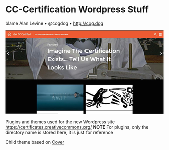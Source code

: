 # CC-Certification Wordpress Stuff
blame Alan Levine • @cogdog • http://cog.dog

![CC-Certified Web Site](images/cc-cert-site.jpg)

Plugins and themes used for the new Wordpress site https://certificates.creativecommons.org/ **NOTE** For plugins, only the directory name is stored here, it is just for reference

Child theme based on [Cover](http://eichefam.net/projects/cover) 


